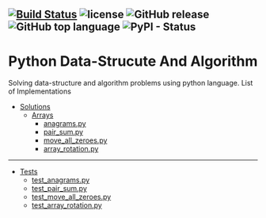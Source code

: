 [![Build Status](https://travis-ci.org/ajaykmahar/Python-datastructure-and-algorithm.svg?branch=master)](https://travis-ci.org/ajaykmahar/Python-datastructure-and-algorithm)  ![license](https://img.shields.io/github/license/ajaykmahar/Python-datastructure-and-algorithm.svg)  ![GitHub release](https://img.shields.io/github/release/ajaykmahar/Python-datastructure-and-algorithm.svg)   ![GitHub top language](https://img.shields.io/github/languages/top/ajaykmahar/Python-datastructure-and-algorithm.svg) ![PyPI - Status](https://img.shields.io/pypi/status/python.svg)
---
# Python Data-Strucute And Algorithm

Solving data-structure and algorithm problems using python language.
List of Implementations

* [Solutions](https://github.com/ajaykmahar/python-datastrucute-algo/tree/master/solutions)
    * [Arrays](https://github.com/ajaykmahar/python-datastrucute-algo/tree/master/solutions/Arrays)
        * [anagrams.py](https://github.com/ajaykmahar/python-datastrucute-algo/blob/master/solutions/Arrays/anagrams.py)
        * [pair_sum.py](https://github.com/ajaykmahar/python-datastrucute-algo/blob/master/solutions/Arrays/pair_sum.py)
        * [move_all_zeroes.py](https://github.com/ajaykmahar/Python-datastructure-and-algorithm/blob/master/solutions/Arrays/move_all_zeroes.py)
        * [array_rotation.py](https://github.com/ajaykmahar/Python-datastructure-and-algorithm/blob/master/solutions/Arrays/array_rotation.py)

---

* [Tests](https://github.com/ajaykmahar/python-datastrucute-algo/tree/master/tests)
    * [test_anagrams.py](https://github.com/ajaykmahar/python-datastrucute-algo/blob/master/tests/test_anagrams.py)
    * [test_pair_sum.py](https://github.com/ajaykmahar/python-datastrucute-algo/blob/master/tests/test_pair_sum.py)
    * [test_move_all_zeroes.py](https://github.com/ajaykmahar/Python-datastructure-and-algorithm/blob/master/tests/test_move_all_zeroes.py)
    * [test_array_rotation.py](https://github.com/ajaykmahar/Python-datastructure-and-algorithm/blob/master/tests/test_array_rotation.py)

